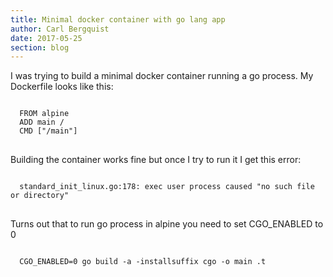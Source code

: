 ```yaml
---
title: Minimal docker container with go lang app
author: Carl Bergquist
date: 2017-05-25
section: blog
---
```


I was trying to build a minimal docker container running a go process.
My Dockerfile looks like this:

<pre>
<code class="docker">
  FROM alpine
  ADD main /
  CMD ["/main"]
</code>
</pre>

Building the container works fine but once I try to run it I get this error:

<pre>
<code class="bash">
  standard_init_linux.go:178: exec user process caused "no such file or directory"
</code>
</pre>

Turns out that to run go process in alpine you need to set CGO_ENABLED to 0
<pre>
<code class="bash">
  CGO_ENABLED=0 go build -a -installsuffix cgo -o main .t
</code>
</pre>


